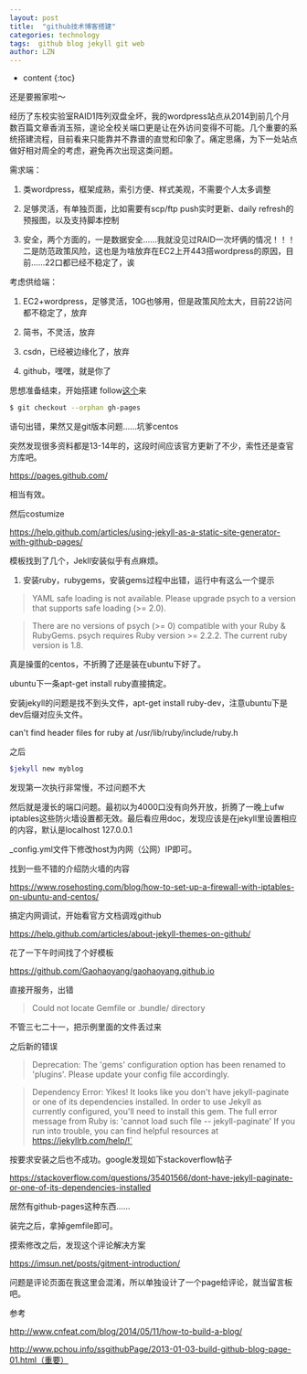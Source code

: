```yaml
---
layout: post
title:  "github技术博客搭建"
categories: technology
tags:  github blog jekyll git web
author: LZN
---
```


* content
{:toc}

还是要搬家啦～

经历了东校实验室RAID1阵列双盘全坏，我的wordpress站点从2014到前几个月数百篇文章香消玉殒，遑论全校关端口更是让在外访问变得不可能。几个重要的系统搭建流程，目前看来只能靠并不靠谱的直觉和印象了。痛定思痛，为下一处站点做好相对周全的考虑，避免再次出现这类问题。

需求端：
1. 类wordpress，框架成熟，索引方便、样式美观，不需要个人太多调整

2. 足够灵活，有单独页面，比如需要有scp/ftp push实时更新、daily refresh的预报图，以及支持脚本控制

3. 安全，两个方面的，一是数据安全……我就没见过RAID一次坏俩的情况！！！二是防范政策风险，这也是为啥放弃在EC2上开443搭wordpress的原因，目前……22口都已经不稳定了，诶

考虑供给端：
1. EC2+wordpress，足够灵活，10G也够用，但是政策风险太大，目前22访问都不稳定了，放弃

2. 简书，不灵活，放弃

3. csdn，已经被边缘化了，放弃

4. github，嘿嘿，就是你了

思想准备结束，开始搭建
follow[这个](http://www.pchou.info/ssgithubPage/2013-01-03-build-github-blog-page-01.htm)来
```bash
$ git checkout --orphan gh-pages
```
语句出错，果然又是git版本问题……坑爹centos

突然发现很多资料都是13-14年的，这段时间应该官方更新了不少，索性还是查官方库吧。

https://pages.github.com/

相当有效。

然后costumize

https://help.github.com/articles/using-jekyll-as-a-static-site-generator-with-github-pages/

模板找到了几个，Jekll安装似乎有点麻烦。

1. 安装ruby，rubygems，安装gems过程中出错，运行中有这么一个提示

> YAML safe loading is not available. Please upgrade psych to a version that supports safe loading (>= 2.0).

> There are no versions of psych (>= 0) compatible with your Ruby & RubyGems. psych requires Ruby version >= 2.2.2. The current ruby version is 1.8.


真是操蛋的centos，不折腾了还是装在ubuntu下好了。

ubuntu下一条apt-get install ruby直接搞定。

安装jekyll的问题是找不到头文件，apt-get install ruby-dev，注意ubuntu下是dev后缀对应头文件。

can't find header files for ruby at /usr/lib/ruby/include/ruby.h

之后
```bash
$jekyll new myblog
```
发现第一次执行非常慢，不过问题不大

然后就是漫长的端口问题。最初以为4000口没有向外开放，折腾了一晚上ufw iptables这些防火墙设置都无效。最后看应用doc，发现应该是在jekyll里设置相应的内容，默认是localhost 127.0.0.1

_config.yml文件下修改host为内网（公网）IP即可。

找到一些不错的介绍防火墙的内容

https://www.rosehosting.com/blog/how-to-set-up-a-firewall-with-iptables-on-ubuntu-and-centos/

搞定内网调试，开始看官方文档调戏github

https://help.github.com/articles/about-jekyll-themes-on-github/

花了一下午时间找了个好模板

https://github.com/Gaohaoyang/gaohaoyang.github.io

直接开服务，出错

> Could not locate Gemfile or .bundle/ directory

不管三七二十一，把示例里面的文件丢过来

之后新的错误

> Deprecation: The 'gems' configuration option has been renamed to 'plugins'. Please update your config file accordingly.

>  Dependency Error: Yikes! It looks like you don't have jekyll-paginate or one of its dependencies installed. In order to use Jekyll as currently configured, you'll need to install this gem. The full error message from Ruby is: 'cannot load such file -- jekyll-paginate' If you run into trouble, you can find helpful resources at https://jekyllrb.com/help/!`

按要求安装之后也不成功。google发现如下stackoverflow帖子

https://stackoverflow.com/questions/35401566/dont-have-jekyll-paginate-or-one-of-its-dependencies-installed

居然有github-pages这种东西……

装完之后，拿掉gemfile即可。

摸索修改之后，发现这个评论解决方案

https://imsun.net/posts/gitment-introduction/

问题是评论页面在我这里会混淆，所以单独设计了一个page给评论，就当留言板吧。

参考

http://www.cnfeat.com/blog/2014/05/11/how-to-build-a-blog/

http://www.pchou.info/ssgithubPage/2013-01-03-build-github-blog-page-01.html（重要）
